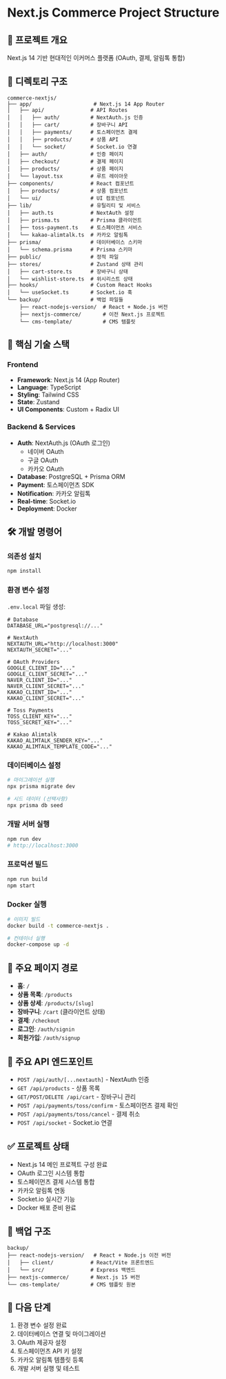 # Next.js Commerce Project Structure

## 🎯 프로젝트 개요
Next.js 14 기반 현대적인 이커머스 플랫폼 (OAuth, 결제, 알림톡 통합)

## 📂 디렉토리 구조
```
commerce-nextjs/
├── app/                    # Next.js 14 App Router
│   ├── api/               # API Routes
│   │   ├── auth/          # NextAuth.js 인증
│   │   ├── cart/          # 장바구니 API
│   │   ├── payments/      # 토스페이먼츠 결제
│   │   ├── products/      # 상품 API
│   │   └── socket/        # Socket.io 연결
│   ├── auth/              # 인증 페이지
│   ├── checkout/          # 결제 페이지
│   ├── products/          # 상품 페이지
│   └── layout.tsx         # 루트 레이아웃
├── components/            # React 컴포넌트
│   ├── products/          # 상품 컴포넌트
│   └── ui/                # UI 컴포넌트
├── lib/                   # 유틸리티 및 서비스
│   ├── auth.ts            # NextAuth 설정
│   ├── prisma.ts          # Prisma 클라이언트
│   ├── toss-payment.ts    # 토스페이먼츠 서비스
│   └── kakao-alimtalk.ts  # 카카오 알림톡
├── prisma/                # 데이터베이스 스키마
│   └── schema.prisma      # Prisma 스키마
├── public/                # 정적 파일
├── stores/                # Zustand 상태 관리
│   ├── cart-store.ts      # 장바구니 상태
│   └── wishlist-store.ts  # 위시리스트 상태
├── hooks/                 # Custom React Hooks
│   └── useSocket.ts       # Socket.io 훅
└── backup/                # 백업 파일들
    ├── react-nodejs-version/  # React + Node.js 버전
    ├── nextjs-commerce/       # 이전 Next.js 프로젝트
    └── cms-template/          # CMS 템플릿
```

## 🚀 핵심 기술 스택

### Frontend
- **Framework**: Next.js 14 (App Router)
- **Language**: TypeScript
- **Styling**: Tailwind CSS
- **State**: Zustand
- **UI Components**: Custom + Radix UI

### Backend & Services
- **Auth**: NextAuth.js (OAuth 로그인)
  - 네이버 OAuth
  - 구글 OAuth
  - 카카오 OAuth
- **Database**: PostgreSQL + Prisma ORM
- **Payment**: 토스페이먼츠 SDK
- **Notification**: 카카오 알림톡
- **Real-time**: Socket.io
- **Deployment**: Docker

## 🛠 개발 명령어

### 의존성 설치
```bash
npm install
```

### 환경 변수 설정
`.env.local` 파일 생성:
```env
# Database
DATABASE_URL="postgresql://..."

# NextAuth
NEXTAUTH_URL="http://localhost:3000"
NEXTAUTH_SECRET="..."

# OAuth Providers
GOOGLE_CLIENT_ID="..."
GOOGLE_CLIENT_SECRET="..."
NAVER_CLIENT_ID="..."
NAVER_CLIENT_SECRET="..."
KAKAO_CLIENT_ID="..."
KAKAO_CLIENT_SECRET="..."

# Toss Payments
TOSS_CLIENT_KEY="..."
TOSS_SECRET_KEY="..."

# Kakao Alimtalk
KAKAO_ALIMTALK_SENDER_KEY="..."
KAKAO_ALIMTALK_TEMPLATE_CODE="..."
```

### 데이터베이스 설정
```bash
# 마이그레이션 실행
npx prisma migrate dev

# 시드 데이터 (선택사항)
npx prisma db seed
```

### 개발 서버 실행
```bash
npm run dev
# http://localhost:3000
```

### 프로덕션 빌드
```bash
npm run build
npm start
```

### Docker 실행
```bash
# 이미지 빌드
docker build -t commerce-nextjs .

# 컨테이너 실행
docker-compose up -d
```

## 📍 주요 페이지 경로
- **홈**: `/`
- **상품 목록**: `/products`
- **상품 상세**: `/products/[slug]`
- **장바구니**: `/cart` (클라이언트 상태)
- **결제**: `/checkout`
- **로그인**: `/auth/signin`
- **회원가입**: `/auth/signup`

## 🔑 주요 API 엔드포인트
- `POST /api/auth/[...nextauth]` - NextAuth 인증
- `GET /api/products` - 상품 목록
- `GET/POST/DELETE /api/cart` - 장바구니 관리
- `POST /api/payments/toss/confirm` - 토스페이먼츠 결제 확인
- `POST /api/payments/toss/cancel` - 결제 취소
- `POST /api/socket` - Socket.io 연결

## ✅ 프로젝트 상태
- Next.js 14 메인 프로젝트 구성 완료
- OAuth 로그인 시스템 통합
- 토스페이먼츠 결제 시스템 통합
- 카카오 알림톡 연동
- Socket.io 실시간 기능
- Docker 배포 준비 완료

## 📝 백업 구조
```
backup/
├── react-nodejs-version/   # React + Node.js 이전 버전
│   ├── client/            # React/Vite 프론트엔드
│   └── src/               # Express 백엔드
├── nextjs-commerce/       # Next.js 15 버전
└── cms-template/          # CMS 템플릿 원본
```

## 🚦 다음 단계
1. 환경 변수 설정 완료
2. 데이터베이스 연결 및 마이그레이션
3. OAuth 제공자 설정
4. 토스페이먼츠 API 키 설정
5. 카카오 알림톡 템플릿 등록
6. 개발 서버 실행 및 테스트